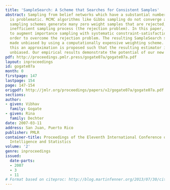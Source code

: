 ```yaml
---
title: 'SampleSearch: A Scheme that Searches for Consistent Samples'
abstract: Sampling from belief networks which have a substantial number of zero probabilities
  is problematic. MCMC algorithms like Gibbs sampling do not converge and importance
  sampling schemes generate many zero weight samples that are rejected, yielding an
  inefficient sampling process (the rejection problem). In this paper, we propose
  to augment importance sampling with systematic constraint-satisfaction search in
  order to overcome the rejection problem. The resulting SampleSearch scheme can be
  made unbiased by using a computationally expensive weighting scheme. To overcome
  this an approximation is proposed such that the resulting estimator is asymptotically
  unbiased. Our empirical results demonstrate the potential of our new scheme.
pdf: http://proceedings.pmlr.press/gogate07a/gogate07a.pdf
layout: inproceedings
id: gogate07a
month: 0
firstpage: 147
lastpage: 154
page: 147-154
origpdf: http://jmlr.org/proceedings/papers/v2/gogate07a/gogate07a.pdf
sections: 
author:
- given: Vibhav
  family: Gogate
- given: Rina
  family: Dechter
date: 2007-03-11
address: San Juan, Puerto Rico
publisher: PMLR
container-title: Proceedings of the Eleventh International Conference on Artificial
  Intelligence and Statistics
volume: '2'
genre: inproceedings
issued:
  date-parts:
  - 2007
  - 3
  - 11
# Format based on citeproc: http://blog.martinfenner.org/2013/07/30/citeproc-yaml-for-bibliographies/
---
```

